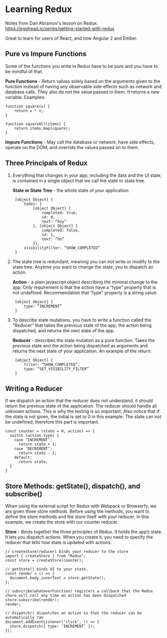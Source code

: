 # Learning Redux
Notes from Dan Abramov's lesson on Redux: https://egghead.io/series/getting-started-with-redux

Great to learn for users of React, and now Angular 2 and Ember.

## Pure vs Impure Functions
Some of the functions you write in Redux have to be pure and you have to be mindful of that.

**Pure Functions** - Return values solely based on the arguments given to the function instead of having any observable side effects such as network and database calls. They also do not the value passed in them. It returns a new variable. Examples:

    function square(x) {
        return x * x;
    }

    function squareAll(items) {
        return items.map(square);
    }
**Impure Functions** - May call the database or network, have side effects, operate on the DOM, and override the values passed on to them.

## Three Principals of Redux

1. Everything that changes in your app, including the data and the UI state, is contained in a single object that we call the state or state tree.

    **State or State Tree** - the whole state of your application:
    
        [object Object] {
            todos: [
                [object Object] {
                    completed: true,
                    id: 0,
                    text: “hey”
                }, [object Object] {
                    completed: false,
                    id: 1,
                    text: “ho”
                }],
            visibilityFilter: “SHOW_COMPLETED”
        }
2. The state tree is redundant, meaning you can not write or modify to the state tree. Anytime you want to change the state, you to dispatch an action.

    **Action** - a plain javascript object describing the minimal change to the app. Only requirement is that the action have a “type” property that is not undefined. Recommendation that “type” property is a string value:
    
        [object Object] {
            type: “INCREMENT”
        }
3. To describe state mutations, you have to write a function called the “Reducer” that takes the previous state of the app, the action being dispatched, and returns the next state of the app.

    **Reducer** - describes the state mutation as a pure function. Takes the previous state and the action being dispatched as arguments and returns the next state of your application. An example of the return:

        [object Object] {
            filter: “SHOW_COMPLETED”,
            type: “SET_VISIBILITY_FILTER”
        }

## Writing a Reducer
If we dispatch an action that the reducer does not understand, it should return the previous state of the application. The reducer should handle all unknown actions. This is why the testing is so important. Also notice that if the state is not given, the initial is set to 0 in this example. The state can not be undefined, therefore this part is important.

    const counter = (state = 0, action) => {
      switch (action.type) {
        case ‘INCREMENT’:
          return state + 1;
        case ‘DECREMENT’:
          return state - 1;
        default:
          return state;
      }
    }

## Store Methods: getState(), dispatch(), and subscribe()
When using the external script for Redux with Webpack or Browserfy, we are given three store methods. Before using the methods, you want to define the store methods and the store itself with your reducer. In this example, we create the store with our counter reducer.

**Store** - Binds together the three principles of Redux. It holds the app’s state. It lets you dispatch actions. When you create it, you need to specify the reducer that tells how state is updated with actions.

    // createStore(reducer) binds your reducer to the store
    import { createStore } from “Redux";
    const store = createStore(counter);
    
    // getState() binds UI to your state.
    const render = () => {
      document.body.innerText = store.getState();
    };
    
    // subscribe(whateverFunction) registers a callback that the Redux chore will call any time an action has been dispatched
    store.subscribe(render);
    render;
    
    // dispatch() dispatches an action so that the reducer can be automatically ran
    document.addEventListener(‘click’, () => {
      store.dispatch({ type: ‘INCREMENT’ });
    });
